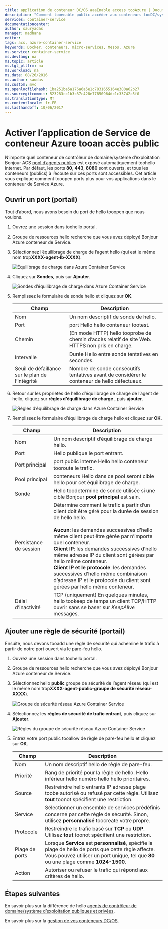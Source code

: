 ```yaml
---
title: application de conteneur DC/OS aaaEnable access tooAzure | Documents Microsoft
description: "Comment tooenable public accéder aux conteneurs tooDC/système d’exploitation dans le Service de conteneur Azure."
services: container-service
documentationcenter: 
author: sauryadas
manager: madhana
editor: 
tags: acs, azure-container-service
keywords: Docker, conteneurs, micro-services, Mesos, Azure
ms.service: container-service
ms.devlang: na
ms.topic: article
ms.tgt_pltfrm: na
ms.workload: na
ms.date: 08/26/2016
ms.author: saudas
ms.custom: mvc
ms.openlocfilehash: 1ba251ba5a176a6a5e1c7831655164e380a62b27
ms.sourcegitcommit: 523283cc1b3c37c428e77850964dc1c33742c5f0
ms.translationtype: MT
ms.contentlocale: fr-FR
ms.lasthandoff: 10/06/2017
---
```

# <a name="enable-public-access-tooan-azure-container-service-application"></a>Activer l’application de Service de conteneur Azure tooan accès public
N’importe quel conteneur de contrôleur de domaine/système d’exploitation Bonjour ACS [pool d’agents publics](container-service-mesos-marathon-ui.md#deploy-a-docker-formatted-container) est exposé automatiquement toohello internet. Par défaut, les ports **80**, **443**, **8080** sont ouverts, et tous les conteneurs (publics) à l’écoute sur ces ports sont accessibles. Cet article vous explique comment tooopen ports plus pour vos applications dans le conteneur de Service Azure.

## <a name="open-a-port-portal"></a>Ouvrir un port (portail)
Tout d’abord, nous avons besoin du port de hello tooopen que nous voulons.

1. Ouvrez une session dans toohello portal.
2. Groupe de ressources hello recherche que vous avez déployé Bonjour Azure conteneur de Service.
3. Sélectionnez l’équilibrage de charge de l’agent hello (qui est le même nom trop**XXXX-agent-lb-XXXX**).
   
    ![Équilibrage de charge dans Azure Container Service](./media/container-service-enable-public-access/agent-load-balancer.png)
4. Cliquez sur **Sondes**, puis sur **Ajouter**.
   
    ![Sondes d’équilibrage de charge dans Azure Container Service](./media/container-service-enable-public-access/add-probe.png)
5. Remplissez le formulaire de sonde hello et cliquez sur **OK**.
   
   | Champ | Description |
   | --- | --- |
   | Nom |Un nom descriptif de sonde de hello. |
   | Port |port Hello hello conteneur tootest. |
   | Chemin |(En mode HTTP) hello tooprobe de chemin d’accès relatif de site Web. HTTPS non pris en charge. |
   | Intervalle |Durée Hello entre sonde tentatives en secondes. |
   | Seuil de défaillance sur le plan de l’intégrité |Nombre de sonde consécutifs tentatives avant de considérer le conteneur de hello défectueux. |
6. Retour sur les propriétés de hello d’équilibrage de charge de l’agent de hello, cliquez sur **règles d’équilibrage de charge** , puis **ajouter**.
   
    ![Règles d’équilibrage de charge dans Azure Container Service](./media/container-service-enable-public-access/add-balancer-rule.png)
7. Remplissez le formulaire d’équilibrage de charge hello et cliquez sur **OK**.
   
   | Champ | Description |
   | --- | --- |
   | Nom |Un nom descriptif d’équilibrage de charge hello. |
   | Port |Hello publique le port entrant. |
   | Port principal |port public interne Hello hello conteneur tooroute le trafic. |
   | Pool principal |conteneurs Hello dans ce pool seront cible hello pour cet équilibrage de charge. |
   | Sonde |Hello toodetermine de sonde utilisée si une cible Bonjour **pool principal** est sain. |
   | Persistance de session |Détermine comment le trafic à partir d’un client doit être géré pour la durée de session de hello hello.<br><br>**Aucun**: les demandes successives d’hello même client peut être gérée par n’importe quel conteneur.<br>**Client IP**: les demandes successives d’hello même adresse IP du client sont gérées par hello même conteneur.<br>**Client IP et le protocole**: les demandes successives d’hello même combinaison d’adresse IP et le protocole du client sont gérées par hello même conteneur. |
   | Délai d’inactivité |TCP (uniquement) En quelques minutes, hello tookeep de temps un client TCP/HTTP ouvrir sans se baser sur *KeepAlive* messages. |

## <a name="add-a-security-rule-portal"></a>Ajouter une règle de sécurité (portail)
Ensuite, nous devons tooadd une règle de sécurité qui achemine le trafic à partir de notre port ouvert via le pare-feu hello.

1. Ouvrez une session dans toohello portal.
2. Groupe de ressources hello recherche que vous avez déployé Bonjour Azure conteneur de Service.
3. Sélectionnez hello **public** groupe de sécurité de l’agent réseau (qui est le même nom trop**XXXX-agent-public-groupe de sécurité réseau-XXXX**).
   
    ![Groupe de sécurité réseau Azure Container Service](./media/container-service-enable-public-access/agent-nsg.png)
4. Sélectionnez les **règles de sécurité de trafic entrant**, puis cliquez sur **Ajouter**.
   
    ![Règles du groupe de sécurité réseau Azure Container Service](./media/container-service-enable-public-access/add-firewall-rule.png)
5. Entrez votre port public tooallow de règle de pare-feu hello et cliquez sur **OK**.
   
   | Champ | Description |
   | --- | --- |
   | Nom |Un nom descriptif hello de règle de pare-feu. |
   | Priorité |Rang de priorité pour la règle de hello. Hello inférieur hello numéro hello hello prioritaires. |
   | Source |Restreindre hello entrants IP adresse plage toobe autorisé ou refusé par cette règle. Utilisez **tout** toonot spécifient une restriction. |
   | Service |Sélectionner un ensemble de services prédéfinis concerné par cette règle de sécurité. Sinon, utilisez **personnalisé** toocreate votre propre. |
   | Protocole |Restreindre le trafic basé sur **TCP** ou **UDP**. Utilisez **tout** toonot spécifient une restriction. |
   | Plage de ports |Lorsque **Service** est **personnalisé**, spécifie la plage de hello de ports que cette règle affecte. Vous pouvez utiliser un port unique, tel que **80** ou une plage comme **1024-1500**. |
   | Action |Autoriser ou refuser le trafic qui répond aux critères de hello. |

## <a name="next-steps"></a>Étapes suivantes
En savoir plus sur la différence de hello [agents de contrôleur de domaine/système d’exploitation publiques et privées](container-service-dcos-agents.md).

En savoir plus sur la [gestion de vos conteneurs DC/OS](container-service-mesos-marathon-ui.md).

